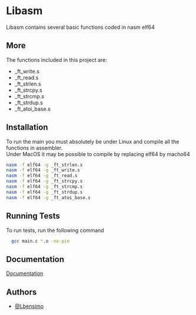 
# Libasm

Libasm contains several basic functions coded in nasm elf64

## More

The functions included in this project are:
- _ft_write.s
- _ft_read.s
- _ft_strlen.s
- _ft_strcpy.s
- _ft_strcmp.s
- _ft_strdup.s
- _ft_atoi_base.s


## Installation

To run the main you must absolutely be under Linux and compile all the functions in assembler.  
Under MacOS it may be possible to compile by replacing elf64 by macho64

```bash
nasm -f elf64 -g _ft_strlen.s
nasm -f elf64 -g _ft_write.s 
nasm -f elf64 -g _ft_read.s 
nasm -f elf64 -g _ft_strcpy.s 
nasm -f elf64 -g _ft_strcmp.s 
nasm -f elf64 -g _ft_strdup.s 
nasm -f elf64 -g _ft_atoi_base.s 
```
    
## Running Tests

To run tests, run the following command

```bash
  gcc main.c *.o -no-pie
```


## Documentation

[Documentation](https://cs61.seas.harvard.edu/site/2018/Asm2/)


## Authors

- [@Lbensimo](https://github.com/Lbensimo)


